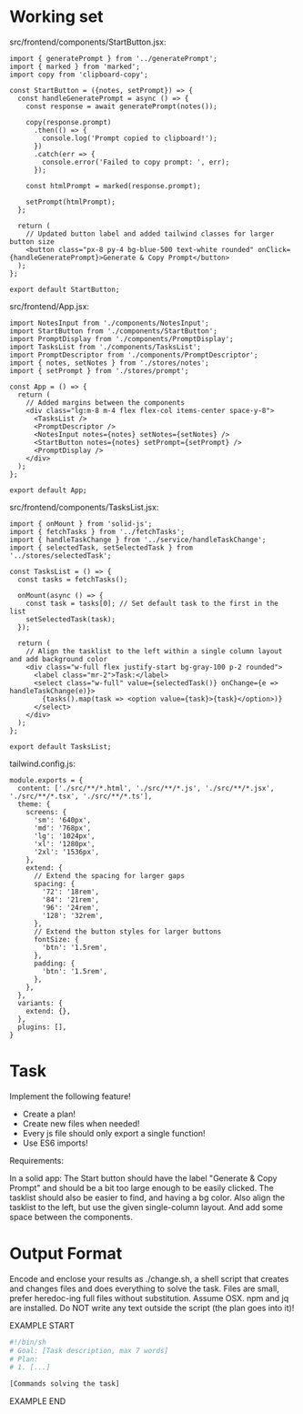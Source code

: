# Working set

src/frontend/components/StartButton.jsx:
```
import { generatePrompt } from '../generatePrompt';
import { marked } from 'marked';
import copy from 'clipboard-copy';

const StartButton = ({notes, setPrompt}) => {
  const handleGeneratePrompt = async () => {
    const response = await generatePrompt(notes());

    copy(response.prompt)
      .then(() => {
        console.log('Prompt copied to clipboard!');
      })
      .catch(err => {
        console.error('Failed to copy prompt: ', err);
      });

    const htmlPrompt = marked(response.prompt);

    setPrompt(htmlPrompt);
  };

  return (
    // Updated button label and added tailwind classes for larger button size
    <button class="px-8 py-4 bg-blue-500 text-white rounded" onClick={handleGeneratePrompt}>Generate & Copy Prompt</button>
  );
};

export default StartButton;

```

src/frontend/App.jsx:
```
import NotesInput from './components/NotesInput';
import StartButton from './components/StartButton';
import PromptDisplay from './components/PromptDisplay';
import TasksList from './components/TasksList';
import PromptDescriptor from './components/PromptDescriptor';
import { notes, setNotes } from './stores/notes';
import { setPrompt } from './stores/prompt';

const App = () => {
  return (
    // Added margins between the components
    <div class="lg:m-8 m-4 flex flex-col items-center space-y-8">
      <TasksList />
      <PromptDescriptor />
      <NotesInput notes={notes} setNotes={setNotes} />
      <StartButton notes={notes} setPrompt={setPrompt} />
      <PromptDisplay />
    </div>
  );
};

export default App;

```

src/frontend/components/TasksList.jsx:
```
import { onMount } from 'solid-js';
import { fetchTasks } from '../fetchTasks';
import { handleTaskChange } from '../service/handleTaskChange';
import { selectedTask, setSelectedTask } from '../stores/selectedTask';

const TasksList = () => {
  const tasks = fetchTasks();

  onMount(async () => {
    const task = tasks[0]; // Set default task to the first in the list
    setSelectedTask(task);
  });

  return (
    // Align the tasklist to the left within a single column layout and add background color
    <div class="w-full flex justify-start bg-gray-100 p-2 rounded">
      <label class="mr-2">Task:</label>
      <select class="w-full" value={selectedTask()} onChange={e => handleTaskChange(e)}>
        {tasks().map(task => <option value={task}>{task}</option>)}
      </select>
    </div>
  );
};

export default TasksList;

```

tailwind.config.js:
```
module.exports = {
  content: ['./src/**/*.html', './src/**/*.js', './src/**/*.jsx', './src/**/*.tsx', './src/**/*.ts'],
  theme: {
    screens: {
      'sm': '640px',
      'md': '768px',
      'lg': '1024px',
      'xl': '1280px',
      '2xl': '1536px',
    },
    extend: {
      // Extend the spacing for larger gaps
      spacing: {
        '72': '18rem',
        '84': '21rem',
        '96': '24rem',
        '128': '32rem',
      },
      // Extend the button styles for larger buttons
      fontSize: {
        'btn': '1.5rem',
      },
      padding: {
        'btn': '1.5rem',
      },
    },
  },
  variants: {
    extend: {},
  },
  plugins: [],
}

```


# Task

Implement the following feature!

- Create a plan!
- Create new files when needed!
- Every js file should only export a single function!
- Use ES6 imports!

Requirements:

In a solid app:
The Start button should have the label &#34;Generate &amp; Copy Prompt&#34;
and should be a bit too large enough to be easily clicked.
The tasklist should also be easier to find, and having a bg color.
Also align the tasklist to the left, but use the given single-column layout.
And add some space between the components.



# Output Format

Encode and enclose your results as ./change.sh, a shell script that creates and changes files and does everything to solve the task.
Files are small, prefer heredoc-ing full files without substitution.
Assume OSX.
npm and jq are installed.
Do NOT write any text outside the script (the plan goes into it)!


EXAMPLE START

```sh
#!/bin/sh
# Goal: [Task description, max 7 words]
# Plan:
# 1. [...]

[Commands solving the task]
```

EXAMPLE END

